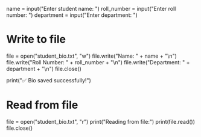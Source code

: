 name = input("Enter student name: ")
roll_number = input("Enter roll number: ")
department = input("Enter department: ")

# Write to file
file = open("student_bio.txt", "w")
file.write("Name: " + name + "\n")
file.write("Roll Number: " + roll_number + "\n")
file.write("Department: " + department + "\n")
file.close()

print("✅ Bio saved successfully!")

# Read from file
file = open("student_bio.txt", "r")
print("Reading from file:")
print(file.read())
file.close()
